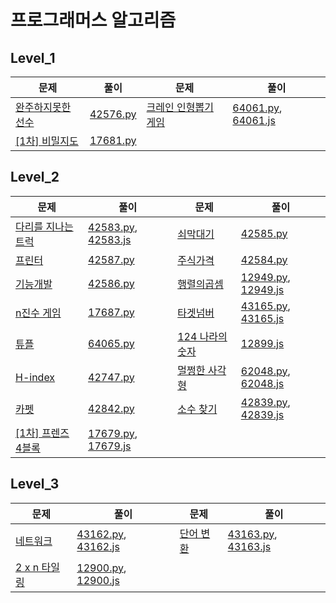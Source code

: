 # 프로그래머스 알고리즘

## Level_1

| 문제                                                         | 풀이                   |문제|풀이|
| ------------------------------------------------------------ | ---------------------- |------------------------------------------------------------|------------------------------------------------------------|
| [완주하지못한선수](https://programmers.co.kr/learn/courses/30/lessons/42576?language=javascript) | [42576.py](./level1/42576.py) |[크레인 인형뽑기 게임](https://programmers.co.kr/learn/courses/30/lessons/64061?language=python3)|[64061.py](./level1/64061.py), [64061.js](./level1/64061.js)|
| [[1차] 비밀지도](https://programmers.co.kr/learn/courses/30/lessons/17681?language=python3) | [17681.py](./level1/17681.py) |||




## Level_2

| 문제                                                         | 풀이                                                         | 문제                                                         | 풀이                                                         |
| ------------------------------------------------------------ | ------------------------------------------------------------ | ------------------------------------------------------------ | ------------------------------------------------------------ |
| [다리를 지나는 트럭](https://programmers.co.kr/learn/courses/30/lessons/42583) | [42583.py](./level2/42583.py), [42583.js](./level2/42583.js) | [쇠막대기](https://programmers.co.kr/learn/courses/30/lessons/42585) | [42585.py](./level2/42585.py)                                |
| [프린터](https://programmers.co.kr/learn/courses/30/lessons/42587) | [42587.py](./level2/42587.py)                                | [주식가격](https://programmers.co.kr/learn/courses/30/lessons/42584) | [42584.py](./level2/42584.py)                                |
| [기능개발](https://programmers.co.kr/learn/courses/30/lessons/42586) | [42586.py](./level2/42586.py)                                | [행렬의곱셈](https://programmers.co.kr/learn/courses/30/lessons/12949) | [12949.py](./level2/12949.py), [12949.js](./level2/12949.js) |
| [n진수 게임](https://programmers.co.kr/learn/courses/30/lessons/17687) | [17687.py](./level2/17687.py)                                | [타겟넘버](https://programmers.co.kr/learn/courses/30/lessons/43165) | [43165.py](./level2/43165.py), [43165.js](./level2/43165.js) |
| [튜플](https://programmers.co.kr/learn/courses/30/lessons/64065?language=python3) | [64065.py](./level2/64065.py)                                | [124 나라의 숫자](https://programmers.co.kr/learn/courses/30/lessons/12899?language=javascript) | [12899.js](./level2/12899.js)                                |
| [H-index](https://programmers.co.kr/learn/courses/30/lessons/42747) | [42747.py](./level2/42747.py)                                | [멀쩡한 사각형](https://programmers.co.kr/learn/courses/30/lessons/62048?language=python3) | [62048.py](./level2/62048.py), [62048.js](./level2/62048.js) |
| [카펫](https://programmers.co.kr/learn/courses/30/lessons/42842) | [42842.py](./level2/42842.py)                                | [소수 찾기](https://programmers.co.kr/learn/courses/30/lessons/42839) | [42839.py](./level2/42839.py), [42839.js](./level2/42839.js) |
| [[1차] 프렌즈 4블록](https://programmers.co.kr/learn/courses/30/lessons/17679) | [17679.py](./level2/17679.py), [17679.js](./level2/17679.js) |                                                              |                                                              |



## Level_3

| 문제                                                         | 풀이                                                         | 문제                                                         | 풀이                                                         |
| ------------------------------------------------------------ | ------------------------------------------------------------ | ------------------------------------------------------------ | ------------------------------------------------------------ |
| [네트워크](https://programmers.co.kr/learn/courses/30/lessons/43162?language=python3) | [43162.py](./level3/43162.py), [43162.js](./level3/43162.js) | [단어 변환](https://programmers.co.kr/learn/courses/30/lessons/43163?language=python3) | [43163.py](./level3/43163.py), [43163.js](./level3/43163.js) |
| [2 x n 타일링](https://programmers.co.kr/learn/courses/30/lessons/12900?language=javascript) | [12900.py](./level3/12900.py), [12900.js](./level3/12900.js) |                                                              |                                                              |

